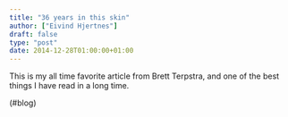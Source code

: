 ```yaml
---
title: "36 years in this skin"
author: ["Eivind Hjertnes"]
draft: false
type: "post"
date: 2014-12-28T01:00:00+01:00
---
```


This is my all time favorite article from Brett Terpstra, and one of the
best things I have read in a long time.

(#blog)
